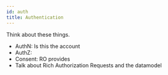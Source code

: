 ```yaml
---
id: auth
title: Authentication
---
```



Think about these things.
* AuthN: Is this the account 
* AuthZ: 
* Consent: RO provides
* Talk about Rich Authorization Requests and the datamodel
